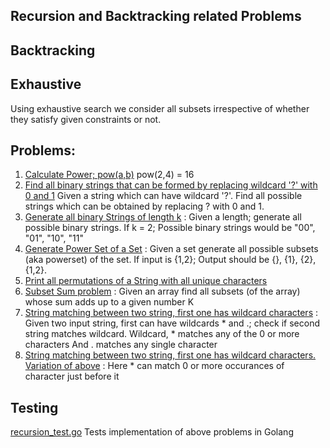 ## Recursion and Backtracking related Problems

## Backtracking

## Exhaustive
Using exhaustive search we consider all subsets irrespective of whether they satisfy given constraints or not. 


## Problems: 
1. [Calculate Power; pow(a,b)](https://github.com/raiskumar/algo-ds/blob/master/recursion/power.go) 
  pow(2,4) = 16
2. [Find all binary strings that can be formed by replacing wildcard '?' with 0 and 1](https://github.com/raiskumar/algo-ds/blob/master/recursion/allCombinationsOfBinaryStrings.go) 
  Given a string which can have wildcard '?'. Find all possible strings which can be obtained by replacing ? with 0 and 1. 
3. [Generate all binary Strings of length k](https://github.com/raiskumar/algo-ds/blob/master/recursion/generateAllBinaryStrings.go) : Given a length; generate all possible binary strings. If k = 2; Possible binary strings would be "00", "01", "10", "11"
4. [Generate Power Set of a Set](https://github.com/raiskumar/algo-ds/blob/master/recursion/powerSet.go) : Given a set generate all possible subsets (aka powerset) of the set. If input is {1,2}; Output should be {}, {1}, {2}, {1,2}. 
5. [Print all permutations of a String with all unique characters](https://github.com/raiskumar/algo-ds/blob/master/recursion/permutation.go)
6. [Subset Sum problem](https://github.com/raiskumar/algo-ds/blob/master/recursion/subsetSum.go) : Given an array find all subsets (of the array) whose sum adds up to a given number K
7. [String matching between two string, first one has wildcard characters](https://github.com/raiskumar/algo-ds/blob/master/recursion/stringMatchWithOneHavingWildcard.go) : Given two input string, first can have wildcards * and .; check if second string matches wildcard. Wildcard, * matches any of the 0 or more characters And . matches any single character
8. [String matching between two string, first one has wildcard characters. Variation of above](https://github.com/raiskumar/algo-ds/blob/master/recursion/stringMatchWithOneHavingWildcardV2.go) : Here * can match 0 or more occurances of character just before it

## Testing
 [recursion_test.go](recursion_test.go) Tests implementation of above problems in Golang